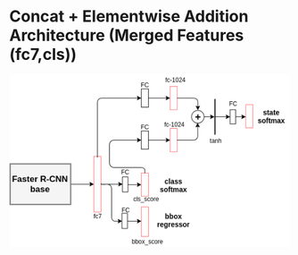 # Concat + Elementwise Addition Architecture (Merged Features (fc7,cls))
![alt text](../images/Rnn_fc7_cls.png "Network Diagram")
